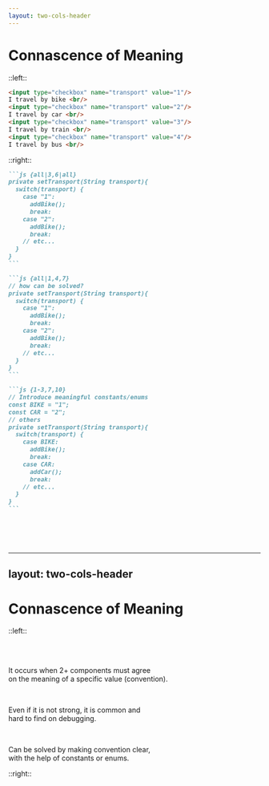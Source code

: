 ```yaml
---
layout: two-cols-header
---
```


<h1>
  Connascence
  <span v-click="3">
    of
    <span v-mark.highlight.yellow=3>Meaning</span> 
  </span>
</h1>

::left::

```html {all|1,3,5,7}
<input type="checkbox" name="transport" value="1"/>
I travel by bike <br/>
<input type="checkbox" name="transport" value="2"/>
I travel by car <br/>
<input type="checkbox" name="transport" value="3"/>
I travel by train <br/>
<input type="checkbox" name="transport" value="4"/>
I travel by bus <br/>
```


::right::

````md magic-move {lines: true}
```js {all|3,6|all}
private setTransport(String transport){
  switch(transport) {
    case "1":
      addBike(); 
      break:
    case "2":
      addBike(); 
      break:
    // etc...
  }
}
```

```js {all|1,4,7}
// how can be solved?
private setTransport(String transport){
  switch(transport) {
    case "1":
      addBike(); 
      break:
    case "2":
      addBike(); 
      break:
    // etc...
  }
}
```

```js {1-3,7,10}
// Introduce meaningful constants/enums
const BIKE = "1";
const CAR = "2";
// others
private setTransport(String transport){
  switch(transport) {
    case BIKE:
      addBike(); 
      break:
    case CAR:
      addCar(); 
      break:
    // etc...
  }
}
```
````

<br>
<br>
<br>


---
layout: two-cols-header
---

# Connascence of Meaning

::left::


<br>
<br>
<p v-click>
    It occurs when 2+ components must
    <span v-mark.mark.yellow=1>agree</span> 
    <br>
    on the
    <span v-mark.mark.yellow=1>meaning</span>
    of a specific
    <span v-mark.mark.yellow=1>value</span>
    (convention).
</p>
<br>
<p v-click>
    Even if it is
    <span v-mark.yellow=2>not strong</span>,
    it is 
    <span v-mark.yellow=2>common</span>
    and
    <br>
    <span v-mark.yellow=2>hard to find on debugging</span>.
</p>
<br>
<p v-click>
  Can be solved
  by making 
  <span v-mark.mark.green=3>convention clear</span>,
  <br>
  with the help of
  <span v-mark.mark.green=3>constants</span>
  or
  <span v-mark.mark.green=3>enums</span>.
</p>

::right::

<Scale :l1=true :l2=true :l3=true :l5=true :l8=true />

